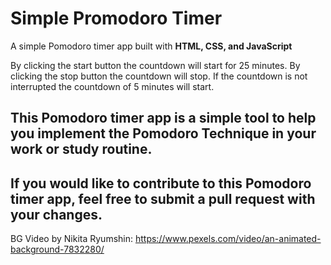 # Simple Promodoro Timer
A simple Pomodoro timer app built with **HTML, CSS, and JavaScript**

By clicking the start button the countdown will start for 25 minutes.
By clicking the stop button the countdown will stop.
If the countdown is not interrupted the countdown of 5 minutes will start.

This Pomodoro timer app is a simple tool to help you implement the Pomodoro Technique in your work or study routine.
---
If you would like to contribute to this Pomodoro timer app, feel free to submit a pull request with your changes. 
---

BG Video by Nikita Ryumshin: https://www.pexels.com/video/an-animated-background-7832280/
